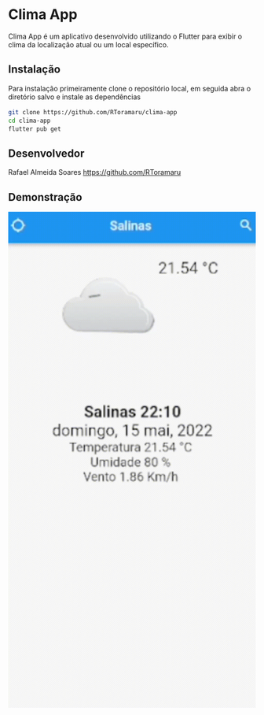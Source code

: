 # Clima App


Clima App é um aplicativo desenvolvido utilizando o Flutter para exibir o clima da localização atual ou um local específico.



## Instalação

Para instalação primeiramente clone o repositório local, em seguida abra o diretório salvo e instale as dependências

```sh
git clone https://github.com/RToramaru/clima-app
cd clima-app
flutter pub get
```

## Desenvolvedor

Rafael Almeida Soares https://github.com/RToramaru


## Demonstração

![](https://github.com/RToramaru/clima-app/blob/main/screen/demonstracao.gif)
